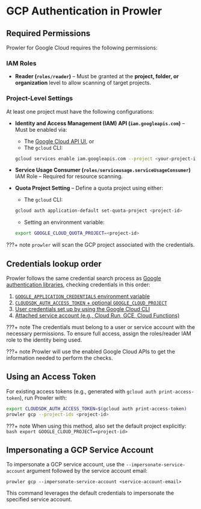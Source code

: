 # GCP Authentication in Prowler

## Required Permissions

Prowler for Google Cloud requires the following permissions:

### IAM Roles
- **Reader (`roles/reader`)** – Must be granted at the **project, folder, or organization** level to allow scanning of target projects.

### Project-Level Settings

At least one project must have the following configurations:

- **Identity and Access Management (IAM) API (`iam.googleapis.com`)** – Must be enabled via:

    - The [Google Cloud API UI](https://console.cloud.google.com/apis/api/iam.googleapis.com/metrics), or
    - The `gcloud` CLI:
    ```sh
    gcloud services enable iam.googleapis.com --project <your-project-id>
    ```

- **Service Usage Consumer (`roles/serviceusage.serviceUsageConsumer`)** IAM Role – Required for resource scanning.

- **Quota Project Setting** – Define a quota project using either:

    - The `gcloud` CLI:
    ```sh
    gcloud auth application-default set-quota-project <project-id>
    ```
    - Setting an environment variable:
    ```sh
    export GOOGLE_CLOUD_QUOTA_PROJECT=<project-id>
    ```

???+ note
    `prowler` will scan the GCP project associated with the credentials.

## Credentials lookup order

Prowler follows the same credential search process as [Google authentication libraries](https://cloud.google.com/docs/authentication/application-default-credentials#search_order), checking credentials in this order:

1. [`GOOGLE_APPLICATION_CREDENTIALS` environment variable](https://cloud.google.com/docs/authentication/application-default-credentials#GAC)
2. [`CLOUDSDK_AUTH_ACCESS_TOKEN` + optional `GOOGLE_CLOUD_PROJECT`](https://cloud.google.com/sdk/gcloud/reference/auth/print-access-token)
3. [User credentials set up by using the Google Cloud CLI](https://cloud.google.com/docs/authentication/application-default-credentials#personal)
4. [Attached service account (e.g., Cloud Run, GCE, Cloud Functions)](https://cloud.google.com/docs/authentication/application-default-credentials#attached-sa)

???+ note
    The credentials must belong to a user or service account with the necessary permissions.
    To ensure full access, assign the roles/reader IAM role to the identity being used.

???+ note
    Prowler will use the enabled Google Cloud APIs to get the information needed to perform the checks.




## Using an Access Token

For existing access tokens (e.g., generated with `gcloud auth print-access-token`), run Prowler with:

```bash
export CLOUDSDK_AUTH_ACCESS_TOKEN=$(gcloud auth print-access-token)
prowler gcp --project-ids <project-id>
```

???+ note
    When using this method, also set the default project explicitly:
    ```bash
    export GOOGLE_CLOUD_PROJECT=<project-id>
    ```




## Impersonating a GCP Service Account

To impersonate a GCP service account, use the `--impersonate-service-account` argument followed by the service account email:

```console
prowler gcp --impersonate-service-account <service-account-email>
```

This command leverages the default credentials to impersonate the specified service account.
